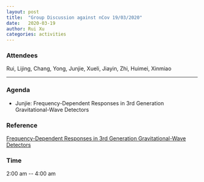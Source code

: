 ```yaml
---
layout: post
title:  "Group Discussion against nCov 19/03/2020"
date:   2020-03-19
author: Rui Xu
categories: activities
---
```



### Attendees

Rui, Lijing, Chang, Yong, Junjie, Xueli, Jiayin, Zhi, Huimei, Xinmiao


---

### Agenda

- Junjie: Frequency-Dependent Responses in 3rd Generation Gravitational-Wave Detectors


### Reference

[Frequency-Dependent Responses in 3rd Generation Gravitational-Wave Detectors](https://arxiv.org/abs/1708.06843)


### Time

2:00 am -- 4:00 am
